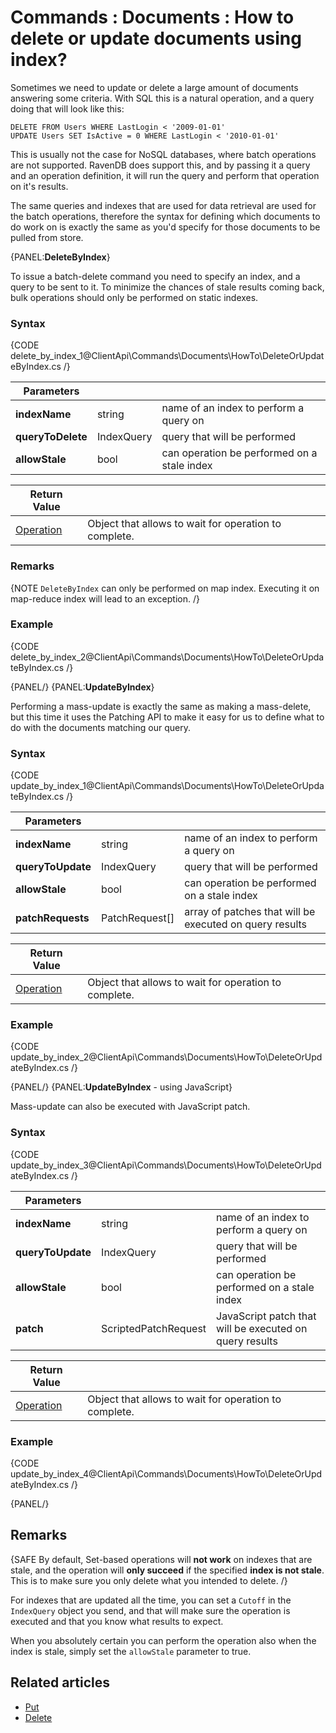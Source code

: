 # Commands : Documents : How to delete or update documents using index?

Sometimes we need to update or delete a large amount of documents answering some criteria. With SQL this is a natural operation, and a query doing that will look like this:

`DELETE FROM Users WHERE LastLogin < '2009-01-01'`   
`UPDATE Users SET IsActive = 0 WHERE LastLogin < '2010-01-01'`   

This is usually not the case for NoSQL databases, where batch operations are not supported. RavenDB does support this, and by passing it a query and an operation definition, it will run the query and perform that operation on it's results.

The same queries and indexes that are used for data retrieval are used for the batch operations, therefore the syntax for defining which documents to do work on is exactly the same as you'd specify for those documents to be pulled from store.

{PANEL:**DeleteByIndex**}

To issue a batch-delete command you need to specify an index, and a query to be sent to it. To minimize the chances of stale results coming back, bulk operations should only be performed on static indexes.

### Syntax

{CODE delete_by_index_1@ClientApi\Commands\Documents\HowTo\DeleteOrUpdateByIndex.cs /}

| Parameters | | |
| ------------- | ------------- | ----- |
| **indexName** | string | name of an index to perform a query on |
| **queryToDelete** | IndexQuery | query that will be performed |
| **allowStale** | bool | can operation be performed on a stale index |

| Return Value | |
| ------------- | ----- |
| [Operation](../../../../glossary/client-api/operation) | Object that allows to wait for operation to complete. |

### Remarks

{NOTE `DeleteByIndex` can only be performed on map index. Executing it on map-reduce index will lead to an exception. /}

### Example

{CODE delete_by_index_2@ClientApi\Commands\Documents\HowTo\DeleteOrUpdateByIndex.cs /}

{PANEL/}
{PANEL:**UpdateByIndex**}

Performing a mass-update is exactly the same as making a mass-delete, but this time it uses the Patching API to make it easy for us to define what to do with the documents matching our query.

### Syntax

{CODE update_by_index_1@ClientApi\Commands\Documents\HowTo\DeleteOrUpdateByIndex.cs /}

| Parameters | | |
| ------------- | ------------- | ----- |
| **indexName** | string | name of an index to perform a query on |
| **queryToUpdate** | IndexQuery | query that will be performed |
| **allowStale** | bool | can operation be performed on a stale index |
| **patchRequests** | PatchRequest[]  | array of patches that will be executed on query results |

| Return Value | |
| ------------- | ----- |
| [Operation](../../../../glossary/client-api/operation) | Object that allows to wait for operation to complete. |

### Example

{CODE update_by_index_2@ClientApi\Commands\Documents\HowTo\DeleteOrUpdateByIndex.cs /}

{PANEL/}
{PANEL:**UpdateByIndex** - using JavaScript}

Mass-update can also be executed with JavaScript patch.

### Syntax

{CODE update_by_index_3@ClientApi\Commands\Documents\HowTo\DeleteOrUpdateByIndex.cs /}

| Parameters | | |
| ------------- | ------------- | ----- |
| **indexName** | string | name of an index to perform a query on |
| **queryToUpdate** | IndexQuery | query that will be performed |
| **allowStale** | bool | can operation be performed on a stale index |
| **patch** | ScriptedPatchRequest  | JavaScript patch that will be executed on query results |

| Return Value | |
| ------------- | ----- |
| [Operation](../../../../glossary/client-api/operation) | Object that allows to wait for operation to complete. |

### Example

{CODE update_by_index_4@ClientApi\Commands\Documents\HowTo\DeleteOrUpdateByIndex.cs /}

{PANEL/}

## Remarks

{SAFE By default, Set-based operations will **not work** on indexes that are stale, and the operation will **only succeed** if the specified **index is not stale**. This is to make sure you only delete what you intended to delete. /}

For indexes that are updated all the time, you can set a `Cutoff` in the `IndexQuery` object you send, and that will make sure the operation is executed and that you know what results to expect.

When you absolutely certain you can perform the operation also when the index is stale, simply set the `allowStale` parameter to true.

## Related articles

- [Put](../../../../client-api/commands/documents/put)  
- [Delete](../../../../client-api/commands/documents/delete)  